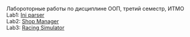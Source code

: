 Лабороторные работы по дисциплине ООП, третий семестр, ИТМО <br>
Lab1:  [Ini parser](https://github.com/fedos3d/oop_lab2/blob/main/tasks/OOP_Lab_1_.ini_parser.pdf) <br>
Lab2:  [Shop Manager](https://github.com/fedos3d/oop_lab2/blob/main/tasks/OOP_Lab_2_Shop.pdf) <br>
Lab3:  [Racing Simulator](https://github.com/fedos3d/oop_labs/blob/main/tasks/OOP_Lab_3_Racing_sumulator.pdf)
